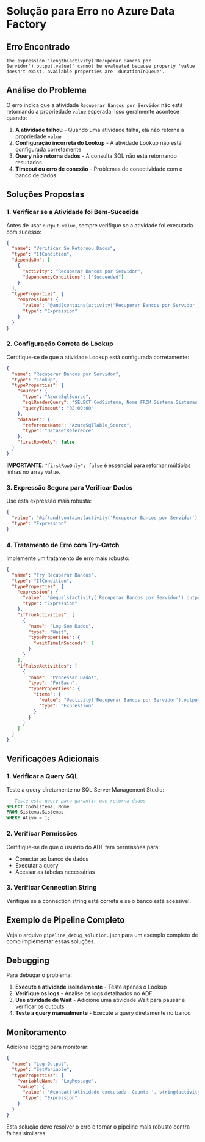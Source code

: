 # Solução para Erro no Azure Data Factory

## Erro Encontrado
```
The expression 'length(activity('Recuperar Bancos por Servidor').output.value)' cannot be evaluated because property 'value' doesn't exist, available properties are 'durationInQueue'.
```

## Análise do Problema

O erro indica que a atividade `Recuperar Bancos por Servidor` não está retornando a propriedade `value` esperada. Isso geralmente acontece quando:

1. **A atividade falhou** - Quando uma atividade falha, ela não retorna a propriedade `value`
2. **Configuração incorreta do Lookup** - A atividade Lookup não está configurada corretamente
3. **Query não retorna dados** - A consulta SQL não está retornando resultados
4. **Timeout ou erro de conexão** - Problemas de conectividade com o banco de dados

## Soluções Propostas

### 1. Verificar se a Atividade foi Bem-Sucedida

Antes de usar `output.value`, sempre verifique se a atividade foi executada com sucesso:

```json
{
  "name": "Verificar Se Retornou Dados",
  "type": "IfCondition",
  "dependsOn": [
    {
      "activity": "Recuperar Bancos por Servidor",
      "dependencyConditions": ["Succeeded"]
    }
  ],
  "typeProperties": {
    "expression": {
      "value": "@and(contains(activity('Recuperar Bancos por Servidor').output, 'value'), greater(length(activity('Recuperar Bancos por Servidor').output.value), 0))",
      "type": "Expression"
    }
  }
}
```

### 2. Configuração Correta do Lookup

Certifique-se de que a atividade Lookup está configurada corretamente:

```json
{
  "name": "Recuperar Bancos por Servidor",
  "type": "Lookup",
  "typeProperties": {
    "source": {
      "type": "AzureSqlSource",
      "sqlReaderQuery": "SELECT CodSistema, Nome FROM Sistema.Sistemas WHERE Ativo = 1",
      "queryTimeout": "02:00:00"
    },
    "dataset": {
      "referenceName": "AzureSqlTable_Source",
      "type": "DatasetReference"
    },
    "firstRowOnly": false
  }
}
```

**IMPORTANTE**: `"firstRowOnly": false` é essencial para retornar múltiplas linhas no array `value`.

### 3. Expressão Segura para Verificar Dados

Use esta expressão mais robusta:

```json
{
  "value": "@if(and(contains(activity('Recuperar Bancos por Servidor').output, 'value'), greater(length(activity('Recuperar Bancos por Servidor').output.value), 0)), length(activity('Recuperar Bancos por Servidor').output.value), 0)",
  "type": "Expression"
}
```

### 4. Tratamento de Erro com Try-Catch

Implemente um tratamento de erro mais robusto:

```json
{
  "name": "Try Recuperar Bancos",
  "type": "IfCondition",
  "typeProperties": {
    "expression": {
      "value": "@equals(activity('Recuperar Bancos por Servidor').output.count, 0)",
      "type": "Expression"
    },
    "ifTrueActivities": [
      {
        "name": "Log Sem Dados",
        "type": "Wait",
        "typeProperties": {
          "waitTimeInSeconds": 1
        }
      }
    ],
    "ifFalseActivities": [
      {
        "name": "Processar Dados",
        "type": "ForEach",
        "typeProperties": {
          "items": {
            "value": "@activity('Recuperar Bancos por Servidor').output.value",
            "type": "Expression"
          }
        }
      }
    ]
  }
}
```

## Verificações Adicionais

### 1. Verificar a Query SQL

Teste a query diretamente no SQL Server Management Studio:

```sql
-- Teste esta query para garantir que retorna dados
SELECT CodSistema, Nome 
FROM Sistema.Sistemas 
WHERE Ativo = 1;
```

### 2. Verificar Permissões

Certifique-se de que o usuário do ADF tem permissões para:
- Conectar ao banco de dados
- Executar a query
- Acessar as tabelas necessárias

### 3. Verificar Connection String

Verifique se a connection string está correta e se o banco está acessível.

## Exemplo de Pipeline Completo

Veja o arquivo `pipeline_debug_solution.json` para um exemplo completo de como implementar essas soluções.

## Debugging

Para debugar o problema:

1. **Execute a atividade isoladamente** - Teste apenas o Lookup
2. **Verifique os logs** - Analise os logs detalhados no ADF
3. **Use atividade de Wait** - Adicione uma atividade Wait para pausar e verificar os outputs
4. **Teste a query manualmente** - Execute a query diretamente no banco

## Monitoramento

Adicione logging para monitorar:

```json
{
  "name": "Log Output",
  "type": "SetVariable",
  "typeProperties": {
    "variableName": "LogMessage",
    "value": {
      "value": "@concat('Atividade executada. Count: ', string(activity('Recuperar Bancos por Servidor').output.count), ' - Tem Value: ', string(contains(activity('Recuperar Bancos por Servidor').output, 'value')))",
      "type": "Expression"
    }
  }
}
```

Esta solução deve resolver o erro e tornar o pipeline mais robusto contra falhas similares.